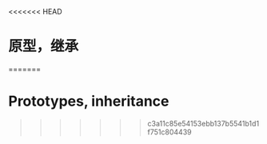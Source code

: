 <<<<<<< HEAD
# 原型，继承
=======
# Prototypes, inheritance
>>>>>>> c3a11c85e54153ebb137b5541b1d1f751c804439
